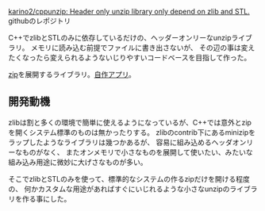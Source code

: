 [karino2/cppunzip: Header only unzip library only depend on zlib and STL.](https://github.com/karino2/cppunzip) githubのレポジトリ

C++でzlibとSTLのみに依存しているだけの、ヘッダーオンリーなunzipライブラリ。
メモリに読み込む前提でファイルに書き出さないが、
その辺の事は変えたくなったら変えられるようないじりやすいコードベースを目指して作った。

[zip](zip)を展開するライブラリ。[自作アプリ](%E8%87%AA%E4%BD%9C%E3%82%A2%E3%83%97%E3%83%AA)。

## 開発動機

zlibは割と多くの環境で簡単に使えるようになっているが、C++では意外とzipを開くシステム標準のものは無かったりする。
zlibのcontrib下にあるminizipをラップしたようなライブラリは幾つかあるが、
容易に組み込めるヘッダオンリーなものがなく、
またオンメモリで小さなものを展開して使いたい、みたいな組み込み用途に微妙に大げさなものが多い。

そこでzlibとSTLのみを使って、標準的なシステムの作るzipだけを開ける程度の、
何かカスタムな用途があればすぐにいじれるような小さなunzipのライブラリを作る事にした。